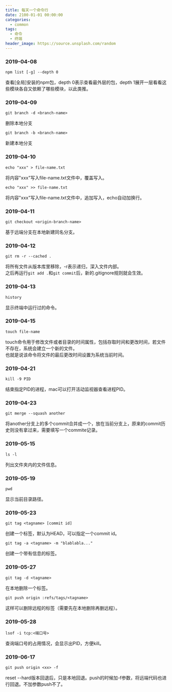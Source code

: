 ```yaml
---
title: 每天一个命令行
date: 2100-01-01 00:00:00
categories:
  - common
tags:
  - 命令
  - 终端
header_image: https://source.unsplash.com/random
---
```

### 2019-04-08
```shell
npm list [-g] --depth 0
```  
查看[全局]安装的npm包，depth 0表示查看最外层的包，depth 1展开一层看看这些模块各自又依赖了哪些模块，以此类推。

### 2019-04-09
```shell
git branch -d <branch-name>
```  
删除本地分支  
```shell
git branch -b <branch-name>
```  
新建本地分支  

### 2019-04-10
```shell
echo "xxx" > file-name.txt
```  
将内容"xxx"写入file-name.txt文件中，覆盖写入。  
```shell
echo "xxx" >> file-name.txt
```  
将内容"xxx"写入file-name.txt文件中，追加写入，echo自动加换行。  

### 2019-04-11 
```shell
git checkout <origin-branch-name>
```  
基于远端分支在本地新建同名分支。  

### 2019-04-12
```shell
git rm -r --cached .
```  
将所有文件从版本库里移除，-r表示递归，深入文件内部。  
之后再运行`git add .`和`git commit`后，新的.gitignore规则就会生效。  

### 2019-04-13
```shell
history
```  
显示终端中运行过的命令。  

### 2019-04-15  
```shell
touch file-name
```  
touch命令用于修改文件或者目录的时间属性，包括存取时间和更改时间，若文件不存在，系统会建立一个新的文件。  
也就是说该命令将文件的最后更改时间设置为系统当前时间。  

### 2019-04-21  
```shell
kill -9 PID
```  
结束指定PID的进程，mac可以打开活动监视器查看进程PID。  

### 2019-04-23  
```shell
git merge --squash another
```  
将another分支上的多个commit合并成一个，放在当前分支上，原来的commit历史则没有拿过来，需要填写一个commite记录。  
### 2019-05-15  
```shell
ls -l
```  
列出文件夹内的文件信息。 

### 2019-05-19  
```shell
pwd
```  
显示当前目录路径。 

### 2019-05-23  
```shell
git tag <tagname> [commit id]
```  
创建一个标签，默认为HEAD，可以指定一个commit id。   
```shell
git tag -a <tagname> -m "blablabla..."
```  
创建一个带有信息的标签。  

### 2019-05-27  
```shell
git tag -d <tagname>
```  
在本地删除一个标签。
```shell
git push origin :refs/tags/<tagname>
```  
这样可以删除远程的标签（需要先在本地删除再删远程）。

### 2019-05-28
```shell
lsof -i tcp:<端口号>
```  
查询端口号的占用情况，会显示出PID，方便kill。  

### 2019-06-17
```shell
git push origin <xx> -f
```  
reset --hard版本回退后，只是本地回退。push的时候加-f参数，将远端代码也进行回退。不加参数push不了。 






